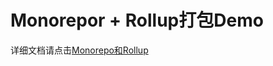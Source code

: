# Monorepor + Rollup打包Demo

详细文档请点击[Monorepo和Rollup](https://wangtunan.github.io/blog/vueNextAnalysis/monorepo/)
